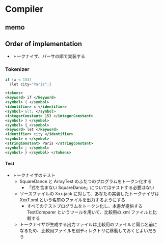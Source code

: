 # Compiler

## memo

## Order of implementation

- トークナイザ、パーサの順で実装する

### Tokenizer

```java
if (x < 153)
  {let city="Paris";}
```

```xml
<tokens>
<keyword> if </keyword>
<symbol> ( </symbol>
<identifier> x </identifier>
<symbol> &lt; </symbol>
<integerConstant> 153 </integerConstant>
<symbol> ) </symbol>
<symbol> { </symbol>
<keyword> let </keyword>
<identifier> city </identifier>
<symbol> = </symbol>
<stringConstant> Paris </stringConstant>
<symbol> ; </symbol>
<symbol> } </symbol> </tokens>
```

#### Test

- トークナイザのテスト
  - SquareDance と ArrayTest のふたつのプログラムをトークン化する
    - 「式を含まない SquareDance」についてはテストする必要はない
  - ソースファイルの Xxx.jack に対して、あなたの実装したトークナイザは XxxT.xml という名前のファイルを出力するようにする
    - すべてのテストプログラムをトークン化し、本書が提供する TextComparer というツールを用いて、比較用の.xml ファイルと比較する
  - トークナイザが生成する出力ファイルは比較用のファイルと同じ名前になるため、比較用ファイルを別ディレクトリに移動しておくとよいだろう
